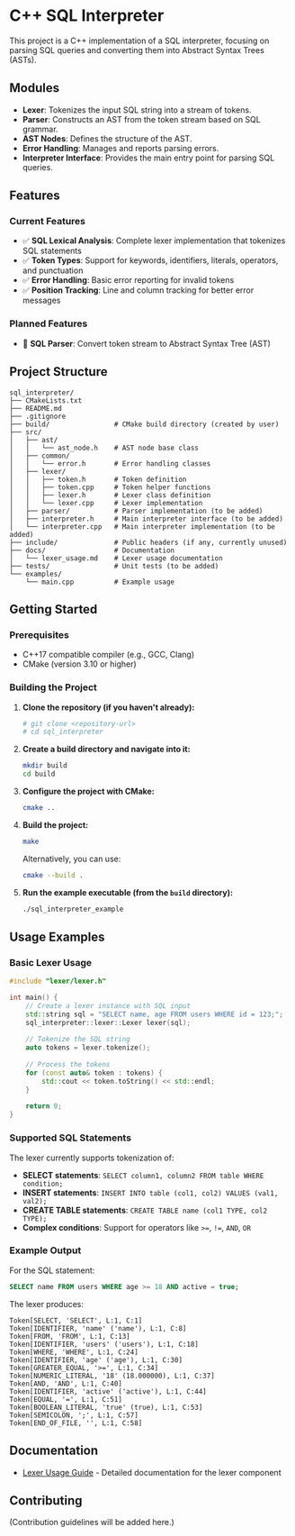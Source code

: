 # C++ SQL Interpreter

This project is a C++ implementation of a SQL interpreter, focusing on parsing SQL queries and converting them into Abstract Syntax Trees (ASTs).

## Modules

-   **Lexer**: Tokenizes the input SQL string into a stream of tokens.
-   **Parser**: Constructs an AST from the token stream based on SQL grammar.
-   **AST Nodes**: Defines the structure of the AST.
-   **Error Handling**: Manages and reports parsing errors.
-   **Interpreter Interface**: Provides the main entry point for parsing SQL queries.

## Features

### Current Features
- ✅ **SQL Lexical Analysis**: Complete lexer implementation that tokenizes SQL statements
- ✅ **Token Types**: Support for keywords, identifiers, literals, operators, and punctuation
- ✅ **Error Handling**: Basic error reporting for invalid tokens
- ✅ **Position Tracking**: Line and column tracking for better error messages

### Planned Features
- 🔲 **SQL Parser**: Convert token stream to Abstract Syntax Tree (AST)

## Project Structure

```
sql_interpreter/
├── CMakeLists.txt
├── README.md
├── .gitignore
├── build/                # CMake build directory (created by user)
├── src/
│   ├── ast/
│   │   └── ast_node.h    # AST node base class
│   ├── common/
│   │   └── error.h       # Error handling classes
│   ├── lexer/
│   │   ├── token.h       # Token definition
│   │   ├── token.cpp     # Token helper functions
│   │   ├── lexer.h       # Lexer class definition
│   │   └── lexer.cpp     # Lexer implementation
│   ├── parser/           # Parser implementation (to be added)
│   ├── interpreter.h     # Main interpreter interface (to be added)
│   └── interpreter.cpp   # Main interpreter implementation (to be added)
├── include/              # Public headers (if any, currently unused)
├── docs/                 # Documentation
│   └── lexer_usage.md    # Lexer usage documentation
├── tests/                # Unit tests (to be added)
└── examples/
    └── main.cpp          # Example usage
```

## Getting Started

### Prerequisites

-   C++17 compatible compiler (e.g., GCC, Clang)
-   CMake (version 3.10 or higher)

### Building the Project

1.  **Clone the repository (if you haven't already):**
    ```bash
    # git clone <repository-url>
    # cd sql_interpreter
    ```

2.  **Create a build directory and navigate into it:**
    ```bash
    mkdir build
    cd build
    ```

3.  **Configure the project with CMake:**
    ```bash
    cmake ..
    ```

4.  **Build the project:**
    ```bash
    make
    ```
    Alternatively, you can use:
    ```bash
    cmake --build .
    ```

5.  **Run the example executable (from the `build` directory):**
    ```bash
    ./sql_interpreter_example
    ```

## Usage Examples

### Basic Lexer Usage

```cpp
#include "lexer/lexer.h"

int main() {
    // Create a lexer instance with SQL input
    std::string sql = "SELECT name, age FROM users WHERE id = 123;";
    sql_interpreter::lexer::Lexer lexer(sql);
    
    // Tokenize the SQL string
    auto tokens = lexer.tokenize();
    
    // Process the tokens
    for (const auto& token : tokens) {
        std::cout << token.toString() << std::endl;
    }
    
    return 0;
}
```

### Supported SQL Statements

The lexer currently supports tokenization of:

- **SELECT statements**: `SELECT column1, column2 FROM table WHERE condition;`
- **INSERT statements**: `INSERT INTO table (col1, col2) VALUES (val1, val2);`
- **CREATE TABLE statements**: `CREATE TABLE name (col1 TYPE, col2 TYPE);`
- **Complex conditions**: Support for operators like `>=`, `!=`, `AND`, `OR`

### Example Output

For the SQL statement:
```sql
SELECT name FROM users WHERE age >= 18 AND active = true;
```

The lexer produces:
```
Token[SELECT, 'SELECT', L:1, C:1]
Token[IDENTIFIER, 'name' ('name'), L:1, C:8]
Token[FROM, 'FROM', L:1, C:13]
Token[IDENTIFIER, 'users' ('users'), L:1, C:18]
Token[WHERE, 'WHERE', L:1, C:24]
Token[IDENTIFIER, 'age' ('age'), L:1, C:30]
Token[GREATER_EQUAL, '>=', L:1, C:34]
Token[NUMERIC_LITERAL, '18' (18.000000), L:1, C:37]
Token[AND, 'AND', L:1, C:40]
Token[IDENTIFIER, 'active' ('active'), L:1, C:44]
Token[EQUAL, '=', L:1, C:51]
Token[BOOLEAN_LITERAL, 'true' (true), L:1, C:53]
Token[SEMICOLON, ';', L:1, C:57]
Token[END_OF_FILE, '', L:1, C:58]
```

## Documentation

- [Lexer Usage Guide](docs/lexer_usage.md) - Detailed documentation for the lexer component

## Contributing

(Contribution guidelines will be added here.)
